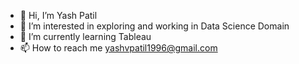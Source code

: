 - 👋 Hi, I’m Yash Patil
- 👀 I’m interested in exploring and working in Data Science Domain
- 🌱 I’m currently learning Tableau
- 📫 How to reach me yashvpatil1996@gmail.com

<!---
yash21091996/yash21091996 is a ✨ special ✨ repository because its `README.md` (this file) appears on your GitHub profile.
You can click the Preview link to take a look at your changes.
--->
